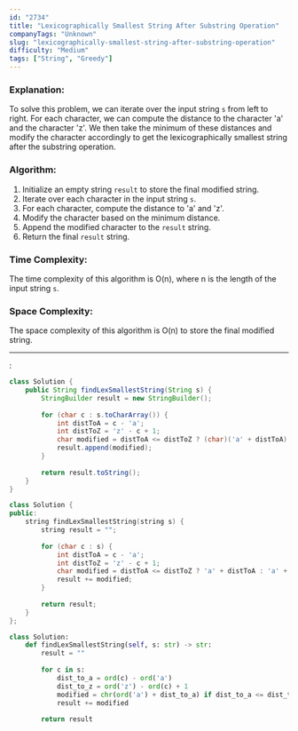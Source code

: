 ```yaml
---
id: "2734"
title: "Lexicographically Smallest String After Substring Operation"
companyTags: "Unknown"
slug: "lexicographically-smallest-string-after-substring-operation"
difficulty: "Medium"
tags: ["String", "Greedy"]
---
```


### Explanation:

To solve this problem, we can iterate over the input string `s` from left to right. For each character, we can compute the distance to the character 'a' and the character 'z'. We then take the minimum of these distances and modify the character accordingly to get the lexicographically smallest string after the substring operation.

### Algorithm:
1. Initialize an empty string `result` to store the final modified string.
2. Iterate over each character in the input string `s`.
3. For each character, compute the distance to 'a' and 'z'.
4. Modify the character based on the minimum distance.
5. Append the modified character to the `result` string.
6. Return the final `result` string.

### Time Complexity:
The time complexity of this algorithm is O(n), where n is the length of the input string `s`.

### Space Complexity:
The space complexity of this algorithm is O(n) to store the final modified string.

---

:

```java
class Solution {
    public String findLexSmallestString(String s) {
        StringBuilder result = new StringBuilder();
        
        for (char c : s.toCharArray()) {
            int distToA = c - 'a';
            int distToZ = 'z' - c + 1;
            char modified = distToA <= distToZ ? (char)('a' + distToA) : (char)('a' + distToZ);
            result.append(modified);
        }
        
        return result.toString();
    }
}
```

```cpp
class Solution {
public:
    string findLexSmallestString(string s) {
        string result = "";
        
        for (char c : s) {
            int distToA = c - 'a';
            int distToZ = 'z' - c + 1;
            char modified = distToA <= distToZ ? 'a' + distToA : 'a' + distToZ;
            result += modified;
        }
        
        return result;
    }
};
```

```python
class Solution:
    def findLexSmallestString(self, s: str) -> str:
        result = ""
        
        for c in s:
            dist_to_a = ord(c) - ord('a')
            dist_to_z = ord('z') - ord(c) + 1
            modified = chr(ord('a') + dist_to_a) if dist_to_a <= dist_to_z else chr(ord('a') + dist_to_z)
            result += modified
        
        return result
```